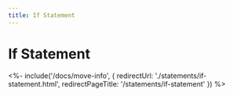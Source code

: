 ```yaml
---
title: If Statement
---
```


# If Statement

<%- include('/docs/move-info', { redirectUrl: './statements/if-statement.html', redirectPageTitle: '/statements/if-statement' }) %>
